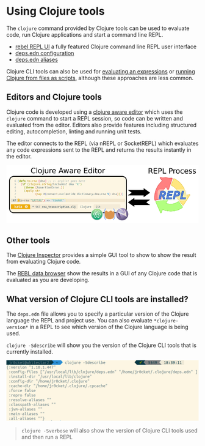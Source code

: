 # Using Clojure tools
The `clojure` command provided by Clojure tools can be used to evaluate code, run Clojure applications and start a command line REPL.

* [rebel REPL UI](rebel-repl/) a fully featured Clojure command line REPL user interface
* [deps.edn configuration](deps-edn-configuration.md)
* [deps.edn aliases](deps-edn-aliases.md)

Clojure CLI tools can also be used for [evaluating an expressions](/alternative-tools/clojure-tools/evaluate-an-expression.md) or [running Clojure from files as scripts](/alternative-tools/clojure-tools/files-and-scripts.md), although these approaches are less common.


## Editors and Clojure tools
Clojure code is developed using a [clojure aware editor](/clojure-editors/) which uses the `clojure` command to start a REPL session, so code can be written and evaluated from the editor.  Editors also provide features including structured editing, autocompletion, linting and running unit tests.

The editor connects to the REPL (via nREPL or SocketREPL) which evaluates any code expressions sent to the REPL and returns the results instantly in the editor.

![Clojure REPL driven development with Clojure aware editors](https://raw.githubusercontent.com/jr0cket/developer-guides/master/clojure/clojure-repl-driven-development-clojure-aware-editor.png)

<!-- Not sure this is the right place for these, but cant find anywhere better yet -->
## Other tools
The [Clojure Inspector](clojure-tools/clojure-inspector.md) provides a simple GUI tool to show to show the result from evaluating Clojure code.

The [REBL data browser](clojure-tools/rebl-data-browser.md) show the results in a GUI of any Clojure code that is evaluated as you are developing.


## What version of Clojure CLI tools are installed?
The `deps.edn` file allows you to specify a particular version of the Clojure language the REPL and project use.  You can also evaluate `*clojure-version*` in a REPL to see which version of the Clojure language is being used.

`clojure -Sdescribe` will show you the version of the Clojure CLI tools that is currently installed.

![clojure cli tools - describe install version](/images/clojure-cli-tools-install-version-describe.png)

> `clojure -Sverbose` will also show the version of Clojure CLI tools used and then run a REPL
